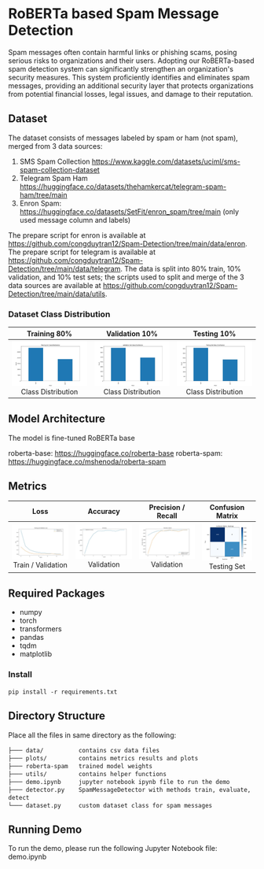 # RoBERTa based Spam Message Detection
Spam messages often contain harmful links or phishing scams, posing serious risks to organizations and their users. Adopting our RoBERTa-based spam detection system can significantly strengthen an organization's security measures. This system proficiently identifies and eliminates spam messages, providing an additional security layer that protects organizations from potential financial losses, legal issues, and damage to their reputation.

## Dataset
The dataset consists of messages labeled by spam or ham (not spam), merged from 3 data sources:
1.	SMS Spam Collection https://www.kaggle.com/datasets/uciml/sms-spam-collection-dataset
2.	Telegram Spam Ham https://huggingface.co/datasets/thehamkercat/telegram-spam-ham/tree/main
3.	Enron Spam:  https://huggingface.co/datasets/SetFit/enron_spam/tree/main (only used message column and labels)

The prepare script for enron is available at https://github.com/congduytran12/Spam-Detection/tree/main/data/enron.
The prepare script for telegram is available at https://github.com/congduytran12/Spam-Detection/tree/main/data/telegram.
The data is split into 80% train, 10% validation, and 10% test sets; the scripts used to split and merge of the 3 data sources are available at https://github.com/congduytran12/Spam-Detection/tree/main/data/utils.

### Dataset Class Distribution

Training  80%  |  Validation  10%   |  Testing  10%          
:-------------------------:|:-------------------------:|:-------------------------: 
![](plots/train_set_distribution.jpg "Train / Validation Loss") Class Distribution | ![](plots/val_set_distribution.jpg "Class Distribution") Class Distribution | ![](plots/test_set_distribution.jpg "Class Distribution")  Class Distribution


## Model Architecture
The model is fine-tuned RoBERTa base 

roberta-base: https://huggingface.co/roberta-base
roberta-spam: https://huggingface.co/mshenoda/roberta-spam

## Metrics
Loss    |  Accuracy      |  Precision / Recall     |    Confusion Matrix          
:-------------------------:|:-------------------------:|:-------------------------:|:-------------------------: 
![](plots/train_validation_loss.jpg "Train / Validation Loss") Train / Validation | ![](plots/validation_accuracy.jpg "Validation Accuracy") Validation | ![](plots/validation_precision_recall.jpg "Validation Precision / Recall")  Validation | ![](plots/confusion_matrix.png "confusion_matrix")  Testing Set

## Required Packages
- numpy
- torch
- transformers
- pandas
- tqdm
- matplotlib


### Install
```
pip install -r requirements.txt
```

## Directory Structure
Place all the files in same directory as the following:
```
├─── data/          contains csv data files
├─── plots/         contains metrics results and plots   
├─── roberta-spam   trained model weights 
├─── utils/         contains helper functions
├─── demo.ipynb     jupyter notebook ipynb file to run the demo 
├─── detector.py    SpamMessageDetector with methods train, evaluate, detect 
└─── dataset.py     custom dataset class for spam messages
```

## Running Demo
To run the demo, please run the following Jupyter Notebook file: demo.ipynb



